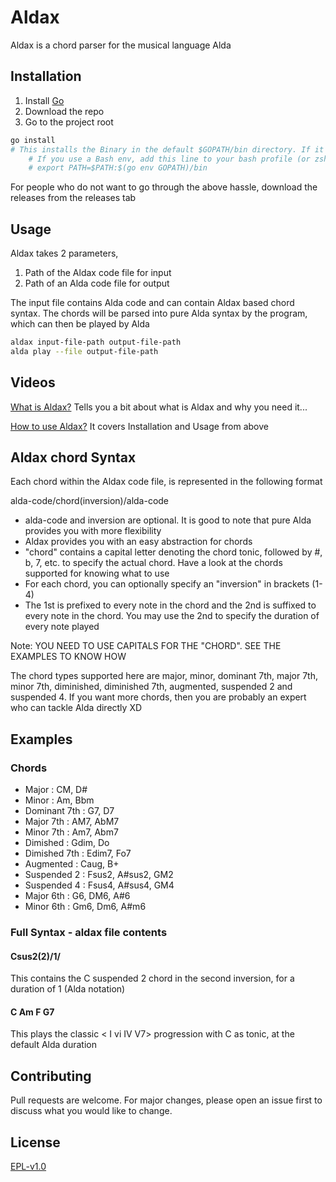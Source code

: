 # Aldax

Aldax is a chord parser for the musical language Alda


## Installation

1. Install [Go](https://golang.org/dl/)
2. Download the repo
3. Go to the project root 

```bash
go install
# This installs the Binary in the default $GOPATH/bin directory. If it is not in the path, add it
    # If you use a Bash env, add this line to your bash profile (or zsh likewise)
    # export PATH=$PATH:$(go env GOPATH)/bin
```

For people who do not want to go through the above hassle, download the releases from the releases tab


## Usage

Aldax takes 2 parameters,
1. Path of the Aldax code file for input
2. Path of an Alda code file for output

The input file contains Alda code and can contain Aldax based chord syntax. The chords will be parsed into pure Alda syntax by the program, which can then be played by Alda

```bash
aldax input-file-path output-file-path
alda play --file output-file-path
```

## Videos

[What is Aldax?](https://youtu.be/6x3iGFwMmuk)
Tells you a bit about what is Aldax and why you need it...

[How to use Aldax?](https://youtu.be/F9mE1id8ixM)
It covers Installation and Usage from above

## Aldax chord Syntax

Each chord within the Aldax code file, is represented in the following format

alda-code/chord(inversion)/alda-code
* alda-code and inversion are optional. It is good to note that pure Alda provides you with more flexibility
* Aldax provides you with an easy abstraction for chords
* "chord" contains a capital letter denoting the chord tonic, followed by #, b, 7, etc. to specify the actual chord. Have a look at the chords supported for knowing what to use
* For each chord, you can optionally specify an "inversion" in brackets (1-4)
* The 1st <alda-code-optional> is prefixed to every note in the chord and the 2nd is suffixed to every note in the chord. You may use the 2nd <alda-code-optional> to specify the duration of every note played

Note: YOU NEED TO USE CAPITALS FOR THE "CHORD". SEE THE EXAMPLES TO KNOW HOW

The chord types supported here are major, minor, dominant 7th, major 7th, minor 7th, diminished, diminished 7th, augmented, suspended 2 and suspended 4. If you want more chords, then you are probably an expert who can tackle Alda directly XD


## Examples

### Chords
* Major        : CM, D#
* Minor        : Am, Bbm
* Dominant 7th : G7, D7
* Major 7th    : AM7, AbM7
* Minor 7th    : Am7, Abm7
* Dimished     : Gdim, Do
* Dimished 7th : Edim7, Fo7
* Augmented    : Caug, B+
* Suspended 2  : Fsus2, A#sus2, GM2
* Suspended 4  : Fsus4, A#sus4, GM4
* Major 6th    : G6, DM6, A#6
* Minor 6th    : Gm6, Dm6, A#m6

### Full Syntax - aldax file contents

#### Csus2(2)/1/
This contains the C suspended 2 chord in the second inversion, for a duration of 1 (Alda notation)

#### C Am F G7
This plays the classic < I vi IV V7> progression with C as tonic, at the default Alda duration


## Contributing
Pull requests are welcome. For major changes, please open an issue first to discuss what you would like to change.


## License
[EPL-v1.0](https://www.eclipse.org/legal/epl-v10.html)